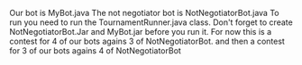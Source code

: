 Our bot is MyBot.java
The not negotiator bot is NotNegotiatorBot.java
To run you need to run the TournamentRunner.java class.
Don't forget to create NotNegotiatorBot.Jar and MyBot.jar before you run it.
For now this is a contest for 4 of our bots agains 3 of NotNegotiatorBot.
and then a contest for 3 of our bots agains 4 of NotNegotiatorBot
